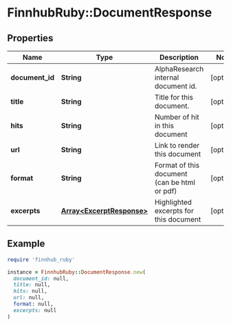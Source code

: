 # FinnhubRuby::DocumentResponse

## Properties

| Name | Type | Description | Notes |
| ---- | ---- | ----------- | ----- |
| **document_id** | **String** | AlphaResearch internal document id. | [optional] |
| **title** | **String** | Title for this document. | [optional] |
| **hits** | **String** | Number of hit in this document | [optional] |
| **url** | **String** | Link to render this document | [optional] |
| **format** | **String** | Format of this document (can be html or pdf) | [optional] |
| **excerpts** | [**Array&lt;ExcerptResponse&gt;**](ExcerptResponse.md) | Highlighted excerpts for this document | [optional] |

## Example

```ruby
require 'finnhub_ruby'

instance = FinnhubRuby::DocumentResponse.new(
  document_id: null,
  title: null,
  hits: null,
  url: null,
  format: null,
  excerpts: null
)
```

